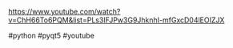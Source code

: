 https://www.youtube.com/watch?v=ChH66To6PQM&list=PLs3IFJPw3G9JhknhI-mfGxcD04lEOIZJX

#python #pyqt5 #youtube 


